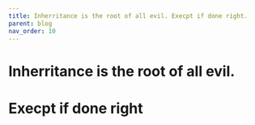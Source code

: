 ```yaml
---
title: Inherritance is the root of all evil. Execpt if done right.
parent: blog
nav_order: 10
---
```


# Inherritance is the root of all evil.
# Execpt if done right


